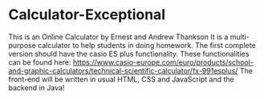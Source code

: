 # Calculator-Exceptional
This is an Online Calculator by Ernest and Andrew Thankson
It is a multi-purpose calculator to help students in doing homework.
The first complete version should have the casio ES plus functionality.
These functionalities can be found here: https://www.casio-europe.com/euro/products/school-and-graphic-calculators/technical-scientific-calculator/fx-991esplus/
The front-end will be written in usual HTML, CSS and JavaScript and the backend in Java!
